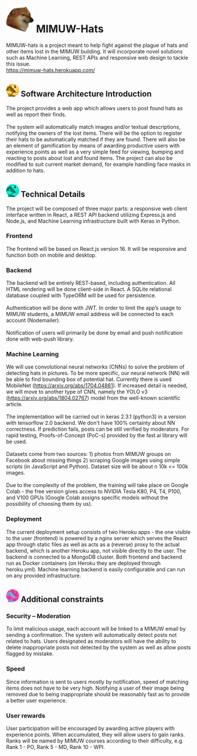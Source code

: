 <img src="client/public/android-chrome-384x384.png" width="75" height="75" /> MIMUW-Hats
=======
MIMUW-hats is a project meant to help fight against the plague of hats and other items lost in the MIMUW building. It will incorporate novel solutions such as Machine Learning, REST APIs and responsive web design to tackle this issue.
<br>
https://mimuw-hats.herokuapp.com/
## <img src="client/public/images/sumport.png" width="35" height="35" /> Software Architecture Introduction

The project provides a web app which allows users to post found hats as well as report their finds. <br> <br> The system will automatically match images and/or textual descriptions, notifying the owners of the lost items. There will be the option to register their hats to be automatically matched if they are found. There will also be an element of gamification by means of awarding productive users with experience points as well as a very simple feed for viewing, bumping and reacting to posts about lost and found items. The project can also be modified to suit current market demand, for example handling face masks in addition to hats.

## <img src="client/public/images/sumport_2.png" width="35" height="35" /> Technical Details

The project will be composed of three major parts: a responsive web client interface written in React, a REST API backend utilizing Express.js and Node.js, and Machine Learning infrastructure built with Keras in Python.

### Frontend
The frontend will be based on React.js version 16. It will be responsive and function both on mobile and desktop.

### Backend
The backend will be entirely REST-based, including authentication. All HTML rendering will be done client-side in React. A SQLite relational database coupled with TypeORM will be used for persistence.
<br> <br>
Authentication will be done with JWT. In order to limit the app’s usage to MIMUW students, a MIMUW email address will be connected to each account (Nodemailer).
<br> <br>
Notification of users will primarily be done by email and push notification done with web-push library.

### Machine Learning
We will use convolutional neural networks (CNNs) to solve the problem of detecting hats in pictures. To be more specific, our neural network (NN) will be able to find bounding box of potential hat. Currently there is used MobileNet (https://arxiv.org/abs/1704.04861). If increased detail is needed, we will move to another type of CNN, namely the YOLO v3 (https://arxiv.org/abs/1804.02767) model from the well-known scientific article. 
<br> <br>
The implementation will be carried out in keras 2.3.1 (python3) in a version with tensorflow 2.0 backend. We don't have 100% certainty about NN correctness. If prediction fails, posts can be still verified by moderators.
For rapid testing, Proofs-of-Concept (PoC-s) provided by the fast.ai
library will be used.
<br> <br>
Datasets come from two sources: 1) photos from MIMUW groups on
Facebook about missing things 2) scraping Google images using simple
scripts (in JavaScript and Python). Dataset size will be about n 10k <=
100k images.
<br> <br>
Due to the complexity of the problem, the training will take place on
Google Colab - the free version gives access to NVIDIA Tesla K80, P4,
T4, P100, and V100 GPUs (Google Colab assigns specific models
without the possibility of choosing them by us).

### Deployment
The current deployment setup consists of two Heroku apps - the one visible to the user (frontend) is powered by a nginx
server which serves the React app through static files as well as acts as a (reverse) proxy to the actual backend, which is another
Heroku app, not visible directly to the user. The backend is connected to a MongoDB cluster. Both frontend and backend run
as Docker containers (on Heroku they are deployed through heroku.yml). Machine learning backend is easily configurable 
and can run on any provided infrastructure.

## <img src="client/public/images/sumport_3.png" width="35" height="35" /> Additional constraints

### Security – Moderation
To limit malicious usage, each account will be linked to a MIMUW email
by sending a confirmation. The system will automatically detect posts not
related to hats. Users designated as moderators will have the ability to
delete inappropriate posts not detected by the system as well as allow
posts flagged by mistake.
### Speed
Since information is sent to users mostly by notification, speed of
matching items does not have to be very high. Notifying a user of their
image being removed due to being inappropriate should be reasonably
fast as to provide a better user experience.
### User rewards
User participation will be encouraged by awarding active players with
experience points. When accumulated, they will allow users to gain
ranks. Ranks will be named by MIMUW courses according to their
difficulty, e.g. Rank 1 - PO, Rank 5 - MD, Rank 10 - WPI.
